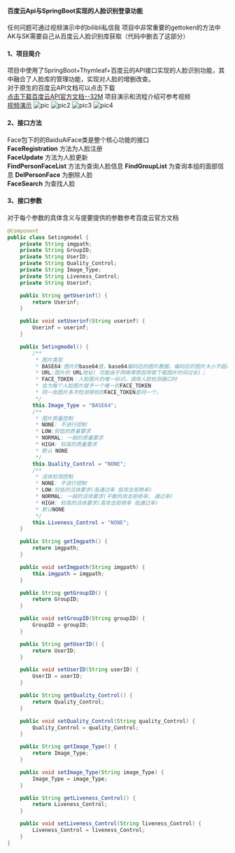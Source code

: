 #### 百度云Api与SpringBoot实现的人脸识别登录功能
任何问题可通过视频演示中的bilibli私信我
项目中非常重要的gettoken的方法中AK与SK需要自己从百度云人脸识别库获取（代码中删去了这部分）
#### 1、项目简介
项目中使用了SpringBoot+Thymleaf+百度云的API接口实现的人脸识别功能，其中融合了人脸库的管理功能，实现对人脸的增删改查。  
对于原生的百度云API文档可以点击下载   
[点击下载百度云API官方文档--32M](https://githubpicture.oss-cn-beijing.aliyuncs.com/FACE.pdf?Expires=1583331227&OSSAccessKeyId=TMP.hhzY64migkTDJ57nuSV6gzTeDLtJajTGzHtEqZsfXDsm3K4KYTrghTkPUWQCC4X4s6jnRWmVdaMDYZqemka1a7CKBdpjdmLGZHaRfo1vWLQRMnGqFtD17dCnovETDW.tmp&Signature=EZpa0JhAtIvNm9YINKpVjgnYZFQ%3D)
项目演示和流程介绍可参考视频   
[视频演示](https://www.bilibili.com/video/av93519949#reply2469727748)
![pic](https://githubpicture.oss-cn-beijing.aliyuncs.com/QQ%E6%88%AA%E5%9B%BE20200304214346.png?Expires=1583332341&OSSAccessKeyId=TMP.hhzY64migkTDJ57nuSV6gzTeDLtJajTGzHtEqZsfXDsm3K4KYTrghTkPUWQCC4X4s6jnRWmVdaMDYZqemka1a7CKBdpjdmLGZHaRfo1vWLQRMnGqFtD17dCnovETDW.tmp&Signature=bUHoxGTemBwMu2E7LUhJmMfp49E%3D)
![pic2](https://githubpicture.oss-cn-beijing.aliyuncs.com/QQ%E6%88%AA%E5%9B%BE20200304214430.png?Expires=1583332421&OSSAccessKeyId=TMP.hhzY64migkTDJ57nuSV6gzTeDLtJajTGzHtEqZsfXDsm3K4KYTrghTkPUWQCC4X4s6jnRWmVdaMDYZqemka1a7CKBdpjdmLGZHaRfo1vWLQRMnGqFtD17dCnovETDW.tmp&Signature=1gC6iRFx8VQzaSJX8vx%2Bkq%2BBwtw%3D)
![pic3](https://githubpicture.oss-cn-beijing.aliyuncs.com/QQ%E6%88%AA%E5%9B%BE20200304215800.png?Expires=1583332492&OSSAccessKeyId=TMP.hhzY64migkTDJ57nuSV6gzTeDLtJajTGzHtEqZsfXDsm3K4KYTrghTkPUWQCC4X4s6jnRWmVdaMDYZqemka1a7CKBdpjdmLGZHaRfo1vWLQRMnGqFtD17dCnovETDW.tmp&Signature=0arTXQ2kwkgnRaQa22JcFjVhiKQ%3D)
![pic4](https://githubpicture.oss-cn-beijing.aliyuncs.com/QQ%E6%88%AA%E5%9B%BE20200304214510.png?Expires=1583332512&OSSAccessKeyId=TMP.hhzY64migkTDJ57nuSV6gzTeDLtJajTGzHtEqZsfXDsm3K4KYTrghTkPUWQCC4X4s6jnRWmVdaMDYZqemka1a7CKBdpjdmLGZHaRfo1vWLQRMnGqFtD17dCnovETDW.tmp&Signature=E%2F%2FPvRA0mpblYd71za4JSaQ1B3s%3D)
#### 2、接口方法
Face包下的的BaiduAiFace类是整个核心功能的接口  
**FaceRegistration** 方法为人脸注册   
**FaceUpdate** 方法为人脸更新  
**FindPersonFaceList** 方法为查询人脸信息
**FindGroupList** 为查询本组的面部信息
**DelPersonFace** 为删除人脸   
**FaceSearch**  为查找人脸
#### 3、接口参数
对于每个参数的具体含义与提要提供的参数参考百度云官方文档
```java
@Component
public class Setingmodel {
    private String imgpath;
    private String GroupID;
    private String UserID;
    private String Quality_Control;
    private String Image_Type;
    private String Liveness_Control;
    private String Userinf;

    public String getUserinf() {
        return Userinf;
    }

    public void setUserinf(String userinf) {
        Userinf = userinf;
    }

    public Setingmodel() {
        /**
         * 图片类型
         * BASE64:图片的base64值，base64编码后的图片数据，编码后的图片大小不超过2M；
         * URL:图片的 URL地址( 可能由于网络等原因导致下载图片时间过长)；
         * FACE_TOKEN：人脸图片的唯一标识，调用人脸检测接口时
         * 会为每个人脸图片赋予一个唯一的FACE_TOKEN
         * 同一张图片多次检测得到的FACE_TOKEN是同一个。
         */
        this.Image_Type = "BASE64";
        /**
         * 图片质量控制
         * NONE: 不进行控制
         * LOW:较低的质量要求
         * NORMAL: 一般的质量要求
         * HIGH: 较高的质量要求
         * 默认 NONE
         */
        this.Quality_Control = "NONE";
        /**
         * 活体检测控制
         * NONE: 不进行控制
         * LOW:较低的活体要求(高通过率 低攻击拒绝率)
         * NORMAL: 一般的活体要求(平衡的攻击拒绝率, 通过率)
         * HIGH: 较高的活体要求(高攻击拒绝率 低通过率)
         * 默认NONE
         */
        this.Liveness_Control = "NONE";
    }

    public String getImgpath() {
        return imgpath;
    }

    public void setImgpath(String imgpath) {
        this.imgpath = imgpath;
    }

    public String getGroupID() {
        return GroupID;
    }

    public void setGroupID(String groupID) {
        GroupID = groupID;
    }

    public String getUserID() {
        return UserID;
    }

    public void setUserID(String userID) {
        UserID = userID;
    }

    public String getQuality_Control() {
        return Quality_Control;
    }

    public void setQuality_Control(String quality_Control) {
        Quality_Control = quality_Control;
    }

    public String getImage_Type() {
        return Image_Type;
    }

    public void setImage_Type(String image_Type) {
        Image_Type = image_Type;
    }

    public String getLiveness_Control() {
        return Liveness_Control;
    }

    public void setLiveness_Control(String liveness_Control) {
        Liveness_Control = liveness_Control;
    }
}

```

